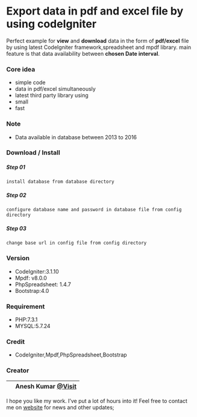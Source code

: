 # Export data in pdf and excel file by using codeIgniter

Perfect example for **view** and **download** data in the form of **pdf/excel** file by using latest CodeIgniter framework,spreadsheet and mpdf library.
main feature is that data availability between **chosen Date interval**.

### Core idea

- simple code
- data in pdf/excel simultaneously
- latest third party library using
- small
- fast

### Note

- Data available in database between 2013 to 2016

### Download / Install

##### Step 01

```
install database from database directory
```

##### Step 02

```
configure database name and password in database file from config directory
```

##### Step 03

```
change base url in config file from config directory
```

### Version

- CodeIgniter:3.1.10
- Mpdf: v8.0.0
- PhpSpreadsheet: 1.4.7
- Bootstrap:4.0

### Requirement

- PHP:7.3.1
- MYSQL:5.7.24

### Credit

- CodeIgniter,Mpdf,PhpSpreadsheet,Bootstrap

### Creator

|     | Anesh Kumar [@Visit](https://www.elexsolution.com/) |
| --- | --------------------------------------------------- |


I hope you like my work. I’ve put a lot of hours into it! Feel free to contact me on [website](https://www.elexsolution.com) for news and other updates;
